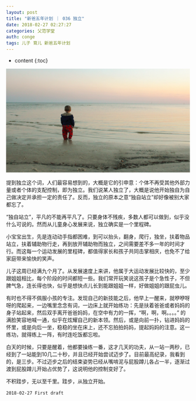 ```yaml
---
layout: post
title: "新爸五年计划 ｜ 036 独立"
date: 2018-02-27 02:27:27
categories: 父范学堂
auth: conge
tags: 儿子 育儿 新爸五年计划
---
```

* content
{:toc}

![独立斜阳数过鸿](/assets/images/父范学堂/118382-cc94d2f179753b94.jpg)

提到独立这个词，人们最容易想到的，大概是它的引申意：个体不再受其他外部力量或者个体的支配控制，即为独立。我们说某人独立了，大概是说他开始独自为自己做决定并承担一定的责任了。反而，独立的原本之意“独自站立”却好像被别大家都忘了。

“独自站立”，平凡的不能再平凡了。只要身体不残疾，多数人都可以做到，似乎没什么可说的。然而从儿童身心发展来说，独立确实是一个里程碑。





小宝宝出生，先是连动动手指都困难，到可以抬头，翻身，爬行，独坐，扶着物品站立，扶着辅助物行走，再到放开辅助物而独立，之间需要差不多一年的时间才行。而这每一个运动发展的里程碑，都值得家长和孩子共同击掌相庆，也免不了给家庭带来愉快的笑声。

儿子这周已经满九个月了。从发展速度上来讲，他属于大运动发展比较快的，至少跟姐姐相比，每个阶段的时间都短一些。我们常开玩笑说这孩子是个急性子，不但脾气急，连长得也快，似乎是想快点儿长到能跟姐姐一样，好做姐姐的跟屁虫儿。

有时也不得不佩服小孩的专注。发现自己的新技能之后，他早上一醒来，就咿咿呀呀的爬起来，一边嘴里念念有词，一边床上就开始练功：先是扶着爸爸或者妈妈的身子站起来，然后双手离开爸爸妈妈，在空中有力的一挥，“啊，啊，啊。。。。” 的满脸笑容地喊一通，似乎在炫耀自己的新本领。然后，或是向前一扑，钻进妈妈的怀里，或是向后一坐，稳稳的坐在床上，还不忘拍拍妈妈，提起妈妈的注意。这一练功，就得练上一阵，有时连吃饭都忘啦。

白天的时候，只要是醒着，他都要操练一番，这才几天的功夫，从一站一两秒，已经到了一站能到10几二十秒，并且已经开始尝试迈步了。目前最高纪录，我看到的，是三步。不过迈步之后的结束姿势已经从嘴啃泥与屁股蹲儿各占一半，逐渐过渡到屁股蹲儿开始占优势了，这说明他的控制变好了。

不积跬步，无以至千里。跬步，从独立开始。

```
2018-02-27 First draft
```
